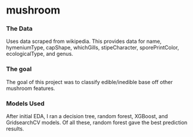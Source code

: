 # mushroom
### The Data
Uses data scraped from wikipedia. This provides data for name, hymeniumType, capShape, whichGills, stipeCharacter, sporePrintColor, ecologicalType, and genus.

### The goal
The goal of this project was to classify edible/inedible base off other mushroom features.

### Models Used
After initial EDA, I ran a decision tree, random forest, XGBoost, and  GridsearchCV models. Of all these, random forest gave the best prediction results.

